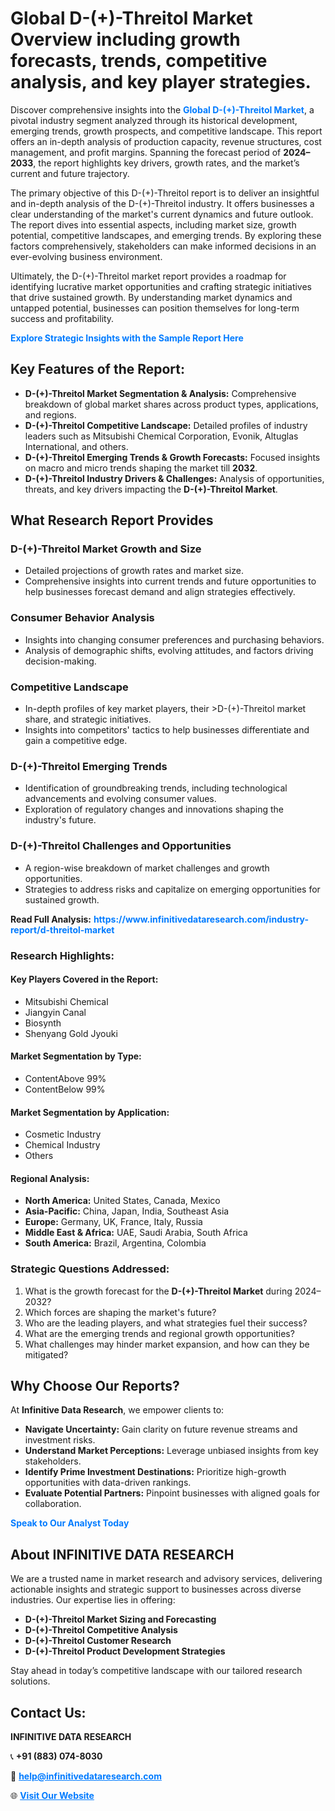 <h1>Global D-(+)-Threitol Market Overview including growth forecasts, trends, competitive analysis, and key player strategies.</h1>
<p>
Discover comprehensive insights into the 
<a href="https://www.infinitivedataresearch.com/industry-report/d-threitol-market" rel="dofollow" style="color: #007BFF; text-decoration: none;"><strong>Global D-(+)-Threitol Market</strong></a>, a pivotal industry segment analyzed through its historical development, emerging trends, growth prospects, and competitive landscape. This report offers an in-depth analysis of production capacity, revenue structures, cost management, and profit margins. Spanning the forecast period of <strong>2024–2033</strong>, the report highlights key drivers, growth rates, and the market’s current and future trajectory.
</p>
<p>
The primary objective of this D-(+)-Threitol report is to deliver an insightful and in-depth analysis of the D-(+)-Threitol industry. It offers businesses a clear understanding of the market's current dynamics and future outlook. The report dives into essential aspects, including market size, growth potential, competitive landscapes, and emerging trends. By exploring these factors comprehensively, stakeholders can make informed decisions in an ever-evolving business environment.
</p>
<p>
Ultimately, the D-(+)-Threitol market report provides a roadmap for identifying lucrative market opportunities and crafting strategic initiatives that drive sustained growth. By understanding market dynamics and untapped potential, businesses can position themselves for long-term success and profitability.
</p>
<p>
<a href="https://www.infinitivedataresearch.com/request-sample/reportId=106141" style="color: #007BFF; text-decoration: none;"><strong>Explore Strategic Insights with the Sample Report Here</strong></a>
</p>

<h2>Key Features of the Report:</h2>
<ul>
<li><strong>D-(+)-Threitol Market Segmentation & Analysis:</strong> Comprehensive breakdown of global market shares across product types, applications, and regions.</li>
<li><strong>D-(+)-Threitol Competitive Landscape:</strong> Detailed profiles of industry leaders such as Mitsubishi Chemical Corporation, Evonik, Altuglas International, and others.</li>
<li><strong>D-(+)-Threitol Emerging Trends & Growth Forecasts:</strong> Focused insights on macro and micro trends shaping the market till <strong>2032</strong>.</li>
<li><strong>D-(+)-Threitol Industry Drivers & Challenges:</strong> Analysis of opportunities, threats, and key drivers impacting the <strong>D-(+)-Threitol Market</strong>.</li>
</ul>

<h2>What Research Report Provides</h2>
<h3>D-(+)-Threitol Market Growth and Size</h3>
<ul>
<li>Detailed projections of growth rates and market size.</li>
<li>Comprehensive insights into current trends and future opportunities to help businesses forecast demand and align strategies effectively.</li>
</ul>

<h3>Consumer Behavior Analysis</h3>
<ul>
<li>Insights into changing consumer preferences and purchasing behaviors.</li>
<li>Analysis of demographic shifts, evolving attitudes, and factors driving decision-making.</li>
</ul>

<h3>Competitive Landscape</h3>
<ul>
<li>In-depth profiles of key market players, their >D-(+)-Threitol market share, and strategic initiatives.</li>
<li>Insights into competitors' tactics to help businesses differentiate and gain a competitive edge.</li>
</ul>

<h3>D-(+)-Threitol Emerging Trends</h3>
<ul>
<li>Identification of groundbreaking trends, including technological advancements and evolving consumer values.</li>
<li>Exploration of regulatory changes and innovations shaping the industry's future.</li>
</ul>

<h3>D-(+)-Threitol Challenges and Opportunities</h3>
<ul>
<li>A region-wise breakdown of market challenges and growth opportunities.</li>
<li>Strategies to address risks and capitalize on emerging opportunities for sustained growth.</li>
</ul>
<p><strong>Read Full Analysis:</strong> <a href="https://www.infinitivedataresearch.com/industry-report/d-threitol-market" rel="dofollow" style="color: #007BFF; text-decoration: none;"><strong>https://www.infinitivedataresearch.com/industry-report/d-threitol-market</strong></a></p>
<h3>Research Highlights:</h3>
<h4>Key Players Covered in the Report:</h4>
<ul><li>Mitsubishi Chemical</li><li>Jiangyin Canal</li><li>Biosynth</li><li>Shenyang Gold Jyouki</li></ul>
<h4>Market Segmentation by Type:</h4>
<ul><li>ContentAbove 99%</li><li>ContentBelow 99%</li></ul>
<h4>Market Segmentation by Application:</h4>
<ul><li>Cosmetic Industry</li><li>Chemical Industry</li><li>Others</li></ul>

<h4>Regional Analysis:</h4>
<ul>
<li><strong>North America:</strong> United States, Canada, Mexico</li>
<li><strong>Asia-Pacific:</strong> China, Japan, India, Southeast Asia</li>
<li><strong>Europe:</strong> Germany, UK, France, Italy, Russia</li>
<li><strong>Middle East & Africa:</strong> UAE, Saudi Arabia, South Africa</li>
<li><strong>South America:</strong> Brazil, Argentina, Colombia</li>
</ul>

<h3>Strategic Questions Addressed:</h3>
<ol>
<li>What is the growth forecast for the <strong>D-(+)-Threitol Market</strong> during 2024–2032?</li>
<li>Which forces are shaping the market's future?</li>
<li>Who are the leading players, and what strategies fuel their success?</li>
<li>What are the emerging trends and regional growth opportunities?</li>
<li>What challenges may hinder market expansion, and how can they be mitigated?</li>
</ol>

<h2>Why Choose Our Reports?</h2>
<p>At <strong>Infinitive Data Research</strong>, we empower clients to:</p>
<ul>
<li><strong>Navigate Uncertainty:</strong> Gain clarity on future revenue streams and investment risks.</li>
<li><strong>Understand Market Perceptions:</strong> Leverage unbiased insights from key stakeholders.</li>
<li><strong>Identify Prime Investment Destinations:</strong> Prioritize high-growth opportunities with data-driven rankings.</li>
<li><strong>Evaluate Potential Partners:</strong> Pinpoint businesses with aligned goals for collaboration.</li>
</ul>
<p><a href="https://www.infinitivedataresearch.com/industry-report/d-threitol-market" rel="dofollow" style="color: #007BFF; text-decoration: none;"><strong>Speak to Our Analyst Today</strong></a></p>

<h2>About INFINITIVE DATA RESEARCH</h2>
<p>We are a trusted name in market research and advisory services, delivering actionable insights and strategic support to businesses across diverse industries. Our expertise lies in offering:</p>
<ul>
<li><strong>D-(+)-Threitol Market Sizing and Forecasting</strong></li>
<li><strong>D-(+)-Threitol Competitive Analysis</strong></li>
<li><strong>D-(+)-Threitol Customer Research</strong></li>
<li><strong>D-(+)-Threitol Product Development Strategies</strong></li>
</ul>
<p>Stay ahead in today’s competitive landscape with our tailored research solutions.</p>

<h2>Contact Us:</h2>
<p><strong>INFINITIVE DATA RESEARCH</strong></p>
<p>📞 <strong>+91 (883) 074-8030</strong></p>
<p>📧 <strong><a href="mailto:help@infinitivedataresearch.com" style="color: #007BFF;">help@infinitivedataresearch.com</a></strong></p>
<p>🌐 <strong><a href="https://www.infinitivedataresearch.com" rel="dofollow" style="color: #007BFF;">Visit Our Website</a></strong></p>